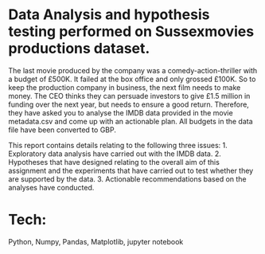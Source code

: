 # Data Analysis and hypothesis testing performed on Sussexmovies productions dataset.

The last movie produced by the company was a comedy-action-thriller with a budget of £500K. It failed at the box office and only grossed £100K. So to keep the production company in business, the next film needs to make money. The CEO thinks they can persuade investors to give £1.5 million in funding over the next year, but needs to ensure a good return. Therefore, they have asked you to analyse the IMDB data provided in the movie metadata.csv and come up with an actionable plan. All budgets in the data file have been converted to GBP.

This report contains details relating to the following three issues:
        1. Exploratory data analysis have carried out with the IMDB data.
        2. Hypotheses that have designed relating to the overall aim of this assignment and the experiments that have carried out to test whether they are supported by                    the data.
        3. Actionable recommendations based on the analyses have conducted.

# Tech:
Python, Numpy, Pandas, Matplotlib, jupyter notebook

